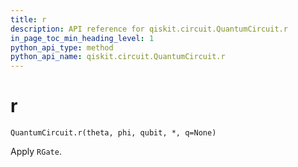 ```yaml
---
title: r
description: API reference for qiskit.circuit.QuantumCircuit.r
in_page_toc_min_heading_level: 1
python_api_type: method
python_api_name: qiskit.circuit.QuantumCircuit.r
---
```


# r

<span id="qiskit.circuit.QuantumCircuit.r" />

`QuantumCircuit.r(theta, phi, qubit, *, q=None)`

Apply `RGate`.

